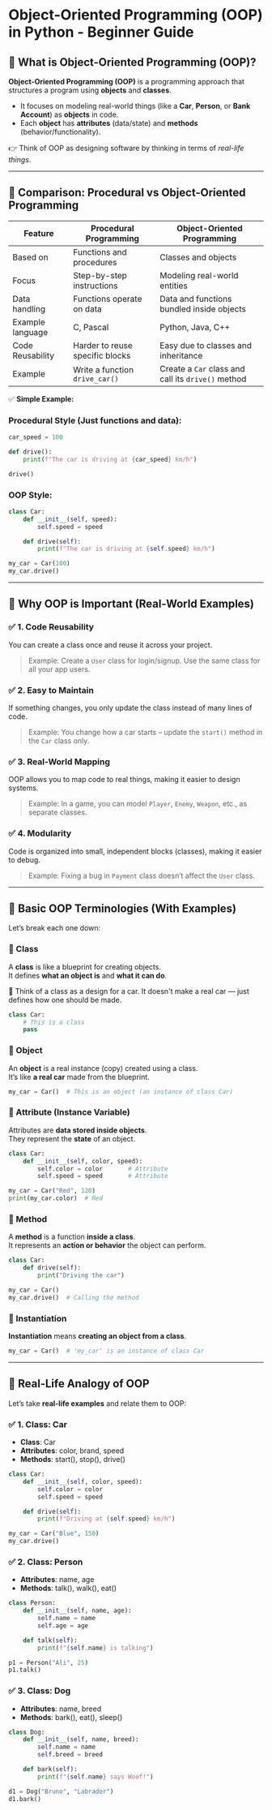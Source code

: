 # Object-Oriented Programming (OOP) in Python - Beginner Guide

## 🔷 What is Object-Oriented Programming (OOP)?

**Object-Oriented Programming (OOP)** is a programming approach that structures a program using **objects** and **classes**.  
- It focuses on modeling real-world things (like a **Car**, **Person**, or **Bank Account**) as **objects** in code.  
- Each **object** has **attributes** (data/state) and **methods** (behavior/functionality).

👉 Think of OOP as designing software by thinking in terms of *real-life things*.

---

## 🔷 Comparison: Procedural vs Object-Oriented Programming

| Feature                     | Procedural Programming                            | Object-Oriented Programming                         |
|----------------------------|----------------------------------------------------|-----------------------------------------------------|
| Based on                   | Functions and procedures                          | Classes and objects                                 |
| Focus                      | Step-by-step instructions                         | Modeling real-world entities                        |
| Data handling              | Functions operate on data                         | Data and functions bundled inside objects           |
| Example language           | C, Pascal                                          | Python, Java, C++                                   |
| Code Reusability           | Harder to reuse specific blocks                   | Easy due to classes and inheritance                 |
| Example                    | Write a function `drive_car()`                    | Create a `Car` class and call its `drive()` method  |

✅ **Simple Example:**

### Procedural Style (Just functions and data):
```python
car_speed = 100

def drive():
    print(f"The car is driving at {car_speed} km/h")

drive()
```

### OOP Style:
```python
class Car:
    def __init__(self, speed):
        self.speed = speed

    def drive(self):
        print(f"The car is driving at {self.speed} km/h")

my_car = Car(100)
my_car.drive()
```

---

## 🔷 Why OOP is Important (Real-World Examples)

### ✅ 1. Code Reusability  
You can create a class once and reuse it across your project.
> Example: Create a `User` class for login/signup. Use the same class for all your app users.

### ✅ 2. Easy to Maintain  
If something changes, you only update the class instead of many lines of code.
> Example: You change how a car starts – update the `start()` method in the `Car` class only.

### ✅ 3. Real-World Mapping  
OOP allows you to map code to real things, making it easier to design systems.
> Example: In a game, you can model `Player`, `Enemy`, `Weapon`, etc., as separate classes.

### ✅ 4. Modularity  
Code is organized into small, independent blocks (classes), making it easier to debug.
> Example: Fixing a bug in `Payment` class doesn’t affect the `User` class.

---

## 🔷 Basic OOP Terminologies (With Examples)

Let’s break each one down:

### 🔹 Class
A **class** is like a blueprint for creating objects.  
It defines **what an object is** and **what it can do**.

📌 Think of a class as a design for a car. It doesn't make a real car — just defines how one should be made.

```python
class Car:
    # This is a class
    pass
```

### 🔹 Object
An **object** is a real instance (copy) created using a class.  
It’s like **a real car** made from the blueprint.

```python
my_car = Car()  # This is an object (an instance of class Car)
```

### 🔹 Attribute (Instance Variable)
Attributes are **data stored inside objects**.  
They represent the **state** of an object.

```python
class Car:
    def __init__(self, color, speed):
        self.color = color       # Attribute
        self.speed = speed       # Attribute
```

```python
my_car = Car("Red", 120)
print(my_car.color)  # Red
```

### 🔹 Method
A **method** is a function **inside a class**.  
It represents an **action or behavior** the object can perform.

```python
class Car:
    def drive(self):
        print("Driving the car")
```

```python
my_car = Car()
my_car.drive()  # Calling the method
```

### 🔹 Instantiation
**Instantiation** means **creating an object from a class**.

```python
my_car = Car()  # 'my_car' is an instance of class Car
```

---

## 🔷 Real-Life Analogy of OOP

Let’s take **real-life examples** and relate them to OOP:

### ✅ 1. Class: Car  
- **Class**: Car  
- **Attributes**: color, brand, speed  
- **Methods**: start(), stop(), drive()

```python
class Car:
    def __init__(self, color, speed):
        self.color = color
        self.speed = speed

    def drive(self):
        print(f"Driving at {self.speed} km/h")

my_car = Car("Blue", 150)
my_car.drive()
```

### ✅ 2. Class: Person  
- **Attributes**: name, age  
- **Methods**: talk(), walk(), eat()

```python
class Person:
    def __init__(self, name, age):
        self.name = name
        self.age = age

    def talk(self):
        print(f"{self.name} is talking")

p1 = Person("Ali", 25)
p1.talk()
```

### ✅ 3. Class: Dog  
- **Attributes**: name, breed  
- **Methods**: bark(), eat(), sleep()

```python
class Dog:
    def __init__(self, name, breed):
        self.name = name
        self.breed = breed

    def bark(self):
        print(f"{self.name} says Woof!")

d1 = Dog("Bruno", "Labrador")
d1.bark()
```
